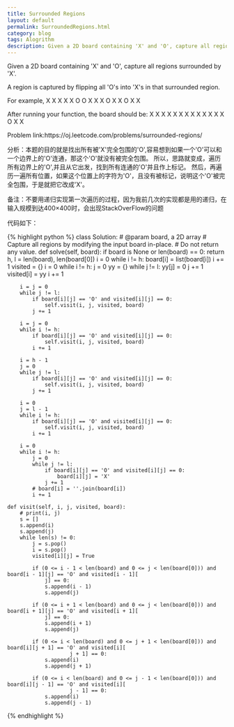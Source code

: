 ```yaml
---
title: Surrounded Regions 
layout: default
permalink: SurroundedRegions.html
category: blog
tags: Alogrithm
description: Given a 2D board containing 'X' and 'O', capture all regions surrounded by 'X'
---
```


<p>Given a 2D board containing 'X' and 'O', capture all regions surrounded by 'X'.</p>

<p>A region is captured by flipping all 'O's into 'X's in that surrounded region.</p>

<p>For example,
X X X X
X O O X
X X O X
X O X X</p>

<p>After running your function, the board should be:
X X X X
X X X X
X X X X
X O X X</p>

<p>Problem link:https://oj.leetcode.com/problems/surrounded-regions/</p>

<p>分析：本题的目的就是找出所有被'X'完全包围的'O',容易想到如果一个'O'可以和一个边界上的'O'连通，那这个'O'就没有被完全包围。
所以，思路就变成，遍历所有边界上的'O',并且从它出发，找到所有连通的'O'并且作上标记。
然后，再遍历一遍所有位置，如果这个位置上的字符为'O'，且没有被标记，说明这个'O'被完全包围，于是就把它改成'X'。</p>

<p>备注：不要用递归实现第一次遍历的过程，因为我前几次的实现都是用的递归，在输入规模到达400×400时，会出现StackOverFlow的问题</p>
<p>代码如下：</p>

{% highlight python %}
class Solution:
    # @param board, a 2D array
    # Capture all regions by modifying the input board in-place.
    # Do not return any value.
    def solve(self, board):
        if board is None or len(board) == 0:
            return
        h, l = len(board), len(board[0])
        i = 0
        while i != h:
            board[i] = list(board[i])
            i += 1
        visited = {}
        i = 0
        while i != h:
            j = 0
            yy = {}
            while j != l:
                yy[j] = 0
                j += 1
            visited[i] = yy
            i += 1

        i = j = 0
        while j != l:
            if board[i][j] == 'O' and visited[i][j] == 0:
                self.visit(i, j, visited, board)
            j += 1

        i = j = 0
        while i != h:
            if board[i][j] == 'O' and visited[i][j] == 0:
                self.visit(i, j, visited, board)
            i += 1

        i = h - 1
        j = 0
        while j != l:
            if board[i][j] == 'O' and visited[i][j] == 0:
                self.visit(i, j, visited, board)
            j += 1

        i = 0
        j = l - 1
        while i != h:
            if board[i][j] == 'O' and visited[i][j] == 0:
                self.visit(i, j, visited, board)
            i += 1

        i = 0
        while i != h:
            j = 0
            while j != l:
                if board[i][j] == 'O' and visited[i][j] == 0:
                    board[i][j] = 'X'
                j += 1
            # board[i] = ''.join(board[i])
            i += 1

    def visit(self, i, j, visited, board):
        # print(i, j)
        s = []
        s.append(i)
        s.append(j)
        while len(s) != 0:
            j = s.pop()
            i = s.pop()
            visited[i][j] = True

            if (0 <= i - 1 < len(board) and 0 <= j < len(board[0])) and board[i - 1][j] == 'O' and visited[i - 1][
                j] == 0:
                s.append(i - 1)
                s.append(j)

            if (0 <= i + 1 < len(board) and 0 <= j < len(board[0])) and board[i + 1][j] == 'O' and visited[i + 1][
                j] == 0:
                s.append(i + 1)
                s.append(j)

            if (0 <= i < len(board) and 0 <= j + 1 < len(board[0])) and board[i][j + 1] == 'O' and visited[i][
                        j + 1] == 0:
                s.append(i)
                s.append(j + 1)

            if (0 <= i < len(board) and 0 <= j - 1 < len(board[0])) and board[i][j - 1] == 'O' and visited[i][
                        j - 1] == 0:
                s.append(i)
                s.append(j - 1)
     
{% endhighlight %}